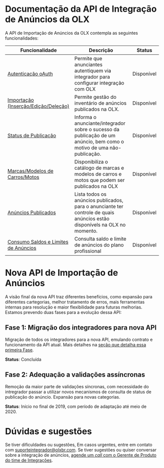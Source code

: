 # Documentação da API de Integração de Anúncios da OLX

A API de Importação de Anúncios da OLX contempla as seguintes funcionalidades:

| Funcionalidade                       | Descrição                                                                                                             | Status             |
|--------------------------------------|-----------------------------------------------------------------------------------------------------------------------|--------------------|
| [Autenticação oAuth](oauth.md)                   | Permite que anunciantes autentiquem via integrador para configurar integração com OLX                                 | Disponível            |
| [Importação (Inserção/Edição/Deleção)](import.md) | Permite gestão do inventário de anúncios publicados na OLX.                                                           | Disponível |
| [Status de Publicação](publishing_status.md)  | Informa o anunciante/integrador sobre o sucesso da publicação de um anúncio, bem como o motivo de uma não-publicação. | Disponível |
| [Marcas/Modelos de Carros/Motos](autos/car_models.md)             | Disponibiliza o catálogo de marcas e modelos de carros e motos que podem ser publicados na OLX                                | Disponível            |
| [Anúncios Publicados](published_ads.md)       | Lista todos os anúncios publicados, para o anunciante ter controle de quais anúncios estão disponívels na OLX no momento.                         | Disponível      |
| [Consumo Saldos e Limites de Anúncios](balance_ads.md)       | Consulta saldo e limite de anúncios do plano profissional | Disponível      |

# Nova API de Importação de Anúncios

A visão final da nova API traz diferentes benefícios, como expansão para diferentes cartegorias, melhor tratamento de erros, mais ferramentas internas para resolução e maior flexibilidade para futuras melhorias. Estamos prevendo duas fases para a evolução dessa API:

## **Fase 1**: Migração dos integradores para nova API
Migração de todos os integradores para a nova API, emulando contrato e funcionamento da API atual. Mais detalhes na [seção que detalha essa primeira Fase](fase1.md). 

**Status**: Concluída

## **Fase 2**: Adequação a validações assíncronas
Remoção da maior parte de validações síncronas, com necessidade do intregrador passar a utilizar novos mecanismos de consulta de status de publicação do anúncio. Expansão para novas categorias.

**Status**: Início no final de 2019, com período de adaptação até meio de 2020.


# Dúvidas e sugestões

Se tiver dificuldades ou sugestões, Em casos urgentes, entre em contato com suporteintegrador@olxbr.com. Se tiver sugestões ou quiser conversar sobre a integração de anúncios, [agende um *call* com o Gerente de Produto do time de Integrações](https://calendly.com/renato-cairo-olx/papo_integracao_olx).
